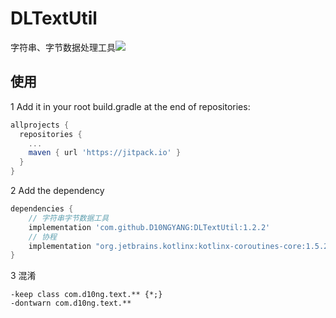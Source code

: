 # DLTextUtil
字符串、字节数据处理工具[![](https://jitpack.io/v/D10NGYANG/DLTextUtil.svg)](https://jitpack.io/#D10NGYANG/DLTextUtil)

## 使用
1 Add it in your root build.gradle at the end of repositories:
```gradle
allprojects {
  repositories {
    ...
    maven { url 'https://jitpack.io' }
  }
}
```
2 Add the dependency
```gradle
dependencies {
    // 字符串字节数据工具
    implementation 'com.github.D10NGYANG:DLTextUtil:1.2.2'
    // 协程
    implementation "org.jetbrains.kotlinx:kotlinx-coroutines-core:1.5.2"
}
```
3 混淆
```properties
-keep class com.d10ng.text.** {*;}
-dontwarn com.d10ng.text.**
```
